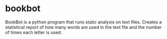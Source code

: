 # bookbot
BookBot is a python program that runs static analysis on text files. 
Creates a statistical report of how many words are used in the text file
and the number of times each letter is used.
